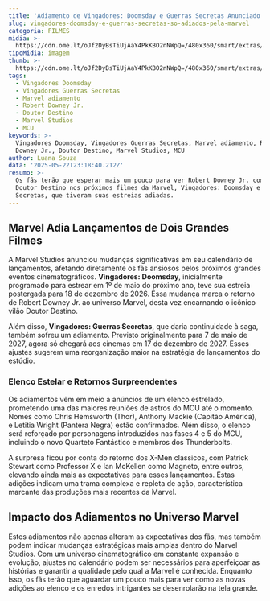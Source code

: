 ```yaml
---
title: 'Adiamento de Vingadores: Doomsday e Guerras Secretas Anunciado pela Marvel'
slug: vingadores-doomsday-e-guerras-secretas-so-adiados-pela-marvel
categoria: FILMES
midia: >-
  https://cdn.ome.lt/oJf2DyBsTiUjAaY4PkKBO2nNWpQ=/480x360/smart/extras/conteudos/omelete_THUMB_-_2025-05-15T124044.427_Izn0kdP.png
tipoMidia: imagem
thumb: >-
  https://cdn.ome.lt/oJf2DyBsTiUjAaY4PkKBO2nNWpQ=/480x360/smart/extras/conteudos/omelete_THUMB_-_2025-05-15T124044.427_Izn0kdP.png
tags:
  - Vingadores Doomsday
  - Vingadores Guerras Secretas
  - Marvel adiamento
  - Robert Downey Jr.
  - Doutor Destino
  - Marvel Studios
  - MCU
keywords: >-
  Vingadores Doomsday, Vingadores Guerras Secretas, Marvel adiamento, Robert
  Downey Jr., Doutor Destino, Marvel Studios, MCU
author: Luana Souza
data: '2025-05-22T23:18:40.212Z'
resumo: >-
  Os fãs terão que esperar mais um pouco para ver Robert Downey Jr. como o vilão
  Doutor Destino nos próximos filmes da Marvel, Vingadores: Doomsday e Guerras
  Secretas, que tiveram suas estreias adiadas.
---
```


## Marvel Adia Lançamentos de Dois Grandes Filmes

A Marvel Studios anunciou mudanças significativas em seu calendário de lançamentos, afetando diretamente os fãs ansiosos pelos próximos grandes eventos cinematográficos. **Vingadores: Doomsday**, inicialmente programado para estrear em 1º de maio do próximo ano, teve sua estreia postergada para 18 de dezembro de 2026. Essa mudança marca o retorno de Robert Downey Jr. ao universo Marvel, desta vez encarnando o icônico vilão Doutor Destino.

Além disso, **Vingadores: Guerras Secretas**, que daria continuidade à saga, também sofreu um adiamento. Previsto originalmente para 7 de maio de 2027, agora só chegará aos cinemas em 17 de dezembro de 2027. Esses ajustes sugerem uma reorganização maior na estratégia de lançamentos do estúdio.

### Elenco Estelar e Retornos Surpreendentes

Os adiamentos vêm em meio a anúncios de um elenco estrelado, prometendo uma das maiores reuniões de astros do MCU até o momento. Nomes como Chris Hemsworth (Thor), Anthony Mackie (Capitão América), e Letitia Wright (Pantera Negra) estão confirmados. Além disso, o elenco será reforçado por personagens introduzidos nas fases 4 e 5 do MCU, incluindo o novo Quarteto Fantástico e membros dos Thunderbolts.

A surpresa ficou por conta do retorno dos X-Men clássicos, com Patrick Stewart como Professor X e Ian McKellen como Magneto, entre outros, elevando ainda mais as expectativas para esses lançamentos. Estas adições indicam uma trama complexa e repleta de ação, característica marcante das produções mais recentes da Marvel.

## Impacto dos Adiamentos no Universo Marvel

Estes adiamentos não apenas alteram as expectativas dos fãs, mas também podem indicar mudanças estratégicas mais amplas dentro do Marvel Studios. Com um universo cinematográfico em constante expansão e evolução, ajustes no calendário podem ser necessários para aperfeiçoar as histórias e garantir a qualidade pelo qual a Marvel é conhecida. Enquanto isso, os fãs terão que aguardar um pouco mais para ver como as novas adições ao elenco e os enredos intrigantes se desenrolarão na tela grande.
